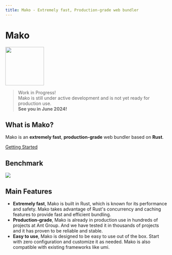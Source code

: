 ```yaml
---
title: Mako - Extremely fast, Production-grade web bundler
---
```


# Mako

<img src="https://img.alicdn.com/imgextra/i2/O1CN01kdmA7X1FVqCPcRi3L_!!6000000000493-2-tps-584-584.png" width="120" height="120" />

> Work in Progress!<br />
> Mako is still under active development and is not yet ready for production use.<br />
> **See you in June 2024!**

## What is Mako?

Mako is an **extremely fast**, **production-grade** web bundler based on **Rust**.

[Getting Started](./getting-started.html)

## Benchmark

![](https://res.cloudinary.com/sorrycc/image/upload/v1715149117/blog/jwr37qnh.png)

## Main Features

- **Extremely fast**, Mako is built in Rust, which is known for its performance and safety. Mako takes advantage of Rust's concurrency and caching features to provide fast and efficient bundling.
- **Production-grade**, Mako is already in production use in hundreds of projects at Ant Group. And we have tested it in thousands of projects and it has proven to be reliable and stable.
- **Easy to use**, Mako is designed to be easy to use out of the box. Start with zero configuration and customize it as needed. Mako is also compatible with existing frameworks like umi.


